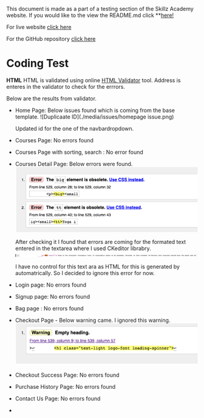 This document is made as a part of a testing section of the Skillz Academy website.
If you would like to the view the README.md click **[here!](README.md)

For live website [click here](https://skillz-academy.herokuapp.com/)

For the GitHub repository [click here](https://github.com/rajendradanve/skillzacademy)

# **Coding Test**

**HTML**
HTML is validated using online [HTML Validator](https://validator.w3.org/) tool.
Address is enteres in the validator to check for the errrors.

Below are the results from validator.

-   Home Page: Below issues found which is coming from the base template.
    ![Duplicaate ID](./media/issues/homepage issue.png)
    
    Updated id for the one of the navbardropdown.
-   Courses Page: No errors found
-   Courses Page with sorting, search : No error found
-   Courses Detail Page: Below errors were found.
    ![Course-Detail-Issue](./media/issues/course-detail-validator-1.png)

    After checking it I found that errors are coming for the formated text entered in the textarea where I used CKeditor librabry. 
    ![Course-Detail-Issue-Source](./media/issues/course-detail-validator-2.png)

    I have no control for this text ara as HTML for this is generated by automatrically. So I decided to ignore this error for now.

-   Login page: No errors found
-   Signup page: No errors found
-   Bag page : No errors found
-   Checkout Page - Below warning came. I ignored this warning.
    ![Empty Header Tag](./media/issues/checkout-empty-h1.png)
-   Checkout Success Page: No errors found
-   Purchase History Page: No errors found
-   Contact Us Page: No errors found
-   
